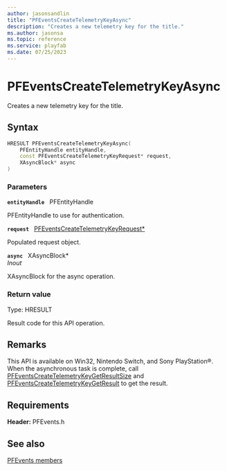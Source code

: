 ```yaml
---
author: jasonsandlin
title: "PFEventsCreateTelemetryKeyAsync"
description: "Creates a new telemetry key for the title."
ms.author: jasonsa
ms.topic: reference
ms.service: playfab
ms.date: 07/25/2023
---
```


# PFEventsCreateTelemetryKeyAsync  

Creates a new telemetry key for the title.  

## Syntax  
  
```cpp
HRESULT PFEventsCreateTelemetryKeyAsync(  
    PFEntityHandle entityHandle,  
    const PFEventsCreateTelemetryKeyRequest* request,  
    XAsyncBlock* async  
)  
```  
  
### Parameters  
  
**`entityHandle`** &nbsp; PFEntityHandle  
  
PFEntityHandle to use for authentication.  
  
**`request`** &nbsp; [PFEventsCreateTelemetryKeyRequest*](../../pfeventstypes/structs/pfeventscreatetelemetrykeyrequest.md)  
  
Populated request object.  
  
**`async`** &nbsp; XAsyncBlock*  
*_Inout_*  
  
XAsyncBlock for the async operation.  
  
  
### Return value
Type: HRESULT
  
Result code for this API operation.
  
## Remarks  
  
This API is available on Win32, Nintendo Switch, and Sony PlayStation®. When the asynchronous task is complete, call [PFEventsCreateTelemetryKeyGetResultSize](pfeventscreatetelemetrykeygetresultsize.md) and [PFEventsCreateTelemetryKeyGetResult](pfeventscreatetelemetrykeygetresult.md) to get the result.
  
## Requirements  
  
**Header:** PFEvents.h
  
## See also  
[PFEvents members](../pfevents_members.md)  

  
  
